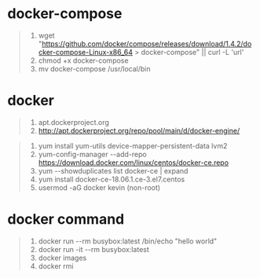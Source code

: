 # docker-compose
> 1. wget "https://github.com/docker/compose/releases/download/1.4.2/docker-compose-Linux-x86_64 > docker-compose"
     || curl -L 'url'
> 2. chmod +x docker-compose
> 3. mv docker-compose /usr/local/bin

# docker
> 1. apt.dockerproject.org
> 2. http://apt.dockerproject.org/repo/pool/main/d/docker-engine/

> 1. yum install yum-utils device-mapper-persistent-data lvm2
> 2. yum-config-manager --add-repo https://download.docker.com/linux/centos/docker-ce.repo
> 3. yum --showduplicates list docker-ce | expand
> 4. yum install docker-ce-18.06.1.ce-3.el7.centos
> 5. usermod -aG docker kevin (non-root)

# docker command
> 1. docker run --rm busybox:latest /bin/echo "hello world"
> 2. docker run -it --rm busybox:latest
> 3. docker images
> 4. docker rmi 